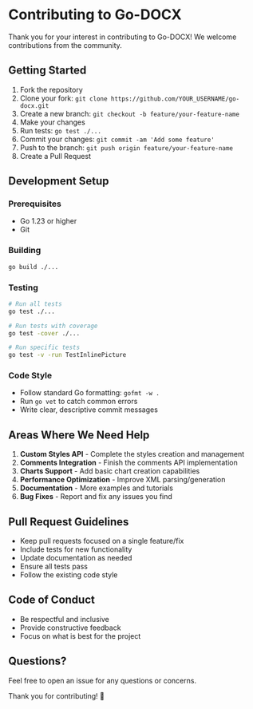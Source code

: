 # Contributing to Go-DOCX

Thank you for your interest in contributing to Go-DOCX! We welcome contributions from the community.

## Getting Started

1. Fork the repository
2. Clone your fork: `git clone https://github.com/YOUR_USERNAME/go-docx.git`
3. Create a new branch: `git checkout -b feature/your-feature-name`
4. Make your changes
5. Run tests: `go test ./...`
6. Commit your changes: `git commit -am 'Add some feature'`
7. Push to the branch: `git push origin feature/your-feature-name`
8. Create a Pull Request

## Development Setup

### Prerequisites

- Go 1.23 or higher
- Git

### Building

```bash
go build ./...
```

### Testing

```bash
# Run all tests
go test ./...

# Run tests with coverage
go test -cover ./...

# Run specific tests
go test -v -run TestInlinePicture
```

### Code Style

- Follow standard Go formatting: `gofmt -w .`
- Run `go vet` to catch common errors
- Write clear, descriptive commit messages

## Areas Where We Need Help

1. **Custom Styles API** - Complete the styles creation and management
2. **Comments Integration** - Finish the comments API implementation
3. **Charts Support** - Add basic chart creation capabilities
4. **Performance Optimization** - Improve XML parsing/generation
5. **Documentation** - More examples and tutorials
6. **Bug Fixes** - Report and fix any issues you find

## Pull Request Guidelines

- Keep pull requests focused on a single feature/fix
- Include tests for new functionality
- Update documentation as needed
- Ensure all tests pass
- Follow the existing code style

## Code of Conduct

- Be respectful and inclusive
- Provide constructive feedback
- Focus on what is best for the project

## Questions?

Feel free to open an issue for any questions or concerns.

Thank you for contributing! 🎉
